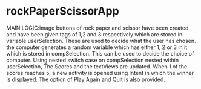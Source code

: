 # rockPaperScissorApp

MAIN LOGIC:image buttons of rock paper and scissor have been created and have been given tags of 1,2 and 3 respectively which are stored in variable userSelection. These are used to decide what the user has chosen.
the computer generates a random variable which has either 1, 2 or 3 in it which is stored in compSelection. This can be used to decide the choice of computer. Using nested switch case on 
compSelection nested within userSelection, The Scores and the textViews are updated. When 1 of the scores reaches 5, a new activity is opened using Intent in which the winner is displayed.
The option of Play Again and Quit is also provided.
